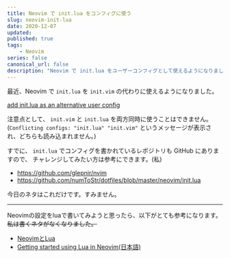```yaml
---
title: Neovim で init.lua をコンフィグに使う
slug: neovim-init-lua
date: 2020-12-07
updated:
published: true
tags:
    - Neovim
series: false
canonical_url: false
description: "Neovim で init.lua をユーザーコンフィグとして使えるようになりました。"
---
```


最近、Neovim で `init.lua` を `init.vim` の代わりに使えるようになりました。

[add init.lua as an alternative user config](https://github.com/neovim/neovim/pull/12235)

注意点として、 `init.vim` と `init.lua` を両方同時に使うことはできません。
(`Conflicting configs: "init.lua" "init.vim"` というメッセージが表示され、どちらも読み込まれません。)

すでに、 `init.lua` でコンフィグを書かれているレポジトリも GitHub にありますので、
チャレンジしてみたい方は参考にできます。(私)

- https://github.com/glepnir/nvim
- https://github.com/numToStr/dotfiles/blob/master/neovim/init.lua

今日のネタはこれだけです。すみません。

---

Neovimの設定をluaで書いてみようと思ったら、以下がとても参考になります。
~~私は書くネタがなくなりました。~~

- [NeovimとLua](https://zenn.dev/hituzi_no_sippo/articles/871c06cdbc45b53181e3)
- [Getting started using Lua in Neovim(日本語)](https://github.com/willelz/nvim-lua-guide-ja/blob/master/README.ja.md)


